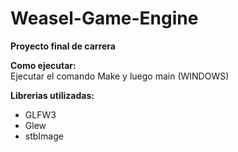# Weasel-Game-Engine
**Proyecto final de carrera**  

**Como ejecutar:**  
Ejecutar el comando Make y luego main (WINDOWS)

**Librerias utilizadas:**
- GLFW3
- Glew
- stbImage